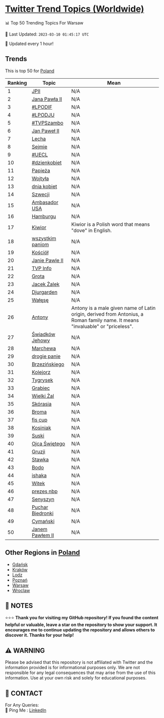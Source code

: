 [Twitter Trend Topics (Worldwide)](https://github.com/ErcinDedeoglu/Twitter-Trend-Topics)
==========


📊 Top 50 Trending Topics For Warsaw

📆 Last Updated: `2023-03-10 01:45:17 UTC`

🔧 Updated every 1 hour!


## Trends

This is top 50 for [Poland](</Poland>)

| Ranking | Topic | Mean |
| ------- | ------------ | ------------ |
| 1 | [JPII](http://twitter.com/search?q=JPII) | N/A |
| 2 | [Jana Pawła II](http://twitter.com/search?q=Jana+Paw%c5%82a+II) | N/A |
| 3 | [#LPODIF](http://twitter.com/search?q=%23LPODIF) | N/A |
| 4 | [#LPODJU](http://twitter.com/search?q=%23LPODJU) | N/A |
| 5 | [#TVPSzambo](http://twitter.com/search?q=%23TVPSzambo) | N/A |
| 6 | [Jan Paweł II](http://twitter.com/search?q=Jan+Pawe%c5%82+II) | N/A |
| 7 | [Lecha](http://twitter.com/search?q=Lecha) | N/A |
| 8 | [Sejmie](http://twitter.com/search?q=Sejmie) | N/A |
| 9 | [#UECL](http://twitter.com/search?q=%23UECL) | N/A |
| 10 | [#dzienkobiet](http://twitter.com/search?q=%23dzienkobiet) | N/A |
| 11 | [Papieża](http://twitter.com/search?q=Papie%c5%bca) | N/A |
| 12 | [Wojtyła](http://twitter.com/search?q=Wojty%c5%82a) | N/A |
| 13 | [dnia kobiet](http://twitter.com/search?q=dnia+kobiet) | N/A |
| 14 | [Szwecji](http://twitter.com/search?q=Szwecji) | N/A |
| 15 | [Ambasador USA](http://twitter.com/search?q=Ambasador+USA) | N/A |
| 16 | [Hamburgu](http://twitter.com/search?q=Hamburgu) | N/A |
| 17 | [Kiwior](http://twitter.com/search?q=Kiwior) | Kiwior is a Polish word that means "dove" in English. |
| 18 | [wszystkim paniom](http://twitter.com/search?q=wszystkim+paniom) | N/A |
| 19 | [Kościół](http://twitter.com/search?q=Ko%c5%9bci%c3%b3%c5%82) | N/A |
| 20 | [Janie Pawle II](http://twitter.com/search?q=Janie+Pawle+II) | N/A |
| 21 | [TVP Info](http://twitter.com/search?q=TVP+Info) | N/A |
| 22 | [Grota](http://twitter.com/search?q=Grota) | N/A |
| 23 | [Jacek Żalek](http://twitter.com/search?q=Jacek+%c5%bbalek) | N/A |
| 24 | [Djurgarden](http://twitter.com/search?q=Djurgarden) | N/A |
| 25 | [Wałęsę](http://twitter.com/search?q=Wa%c5%82%c4%99s%c4%99) | N/A |
| 26 | [Antony](http://twitter.com/search?q=Antony) | Antony is a male given name of Latin origin, derived from Antonius, a Roman family name. It means "invaluable" or "priceless". |
| 27 | [Świadków Jehowy](http://twitter.com/search?q=%c5%9awiadk%c3%b3w+Jehowy) | N/A |
| 28 | [Marchewa](http://twitter.com/search?q=Marchewa) | N/A |
| 29 | [drogie panie](http://twitter.com/search?q=drogie+panie) | N/A |
| 30 | [Brzezińskiego](http://twitter.com/search?q=Brzezi%c5%84skiego) | N/A |
| 31 | [Kolejorz](http://twitter.com/search?q=Kolejorz) | N/A |
| 32 | [Tygrysek](http://twitter.com/search?q=Tygrysek) | N/A |
| 33 | [Grabiec](http://twitter.com/search?q=Grabiec) | N/A |
| 34 | [Wielki Żal](http://twitter.com/search?q=Wielki+%c5%bbal) | N/A |
| 35 | [Skórasia](http://twitter.com/search?q=Sk%c3%b3rasia) | N/A |
| 36 | [Broma](http://twitter.com/search?q=Broma) | N/A |
| 37 | [fis cup](http://twitter.com/search?q=fis+cup) | N/A |
| 38 | [Kosiniak](http://twitter.com/search?q=Kosiniak) | N/A |
| 39 | [Suski](http://twitter.com/search?q=Suski) | N/A |
| 40 | [Ojca Świętego](http://twitter.com/search?q=Ojca+%c5%9awi%c4%99tego) | N/A |
| 41 | [Gruzji](http://twitter.com/search?q=Gruzji) | N/A |
| 42 | [Stawka](http://twitter.com/search?q=Stawka) | N/A |
| 43 | [Bodo](http://twitter.com/search?q=Bodo) | N/A |
| 44 | [ishaka](http://twitter.com/search?q=ishaka) | N/A |
| 45 | [Witek](http://twitter.com/search?q=Witek) | N/A |
| 46 | [prezes nbp](http://twitter.com/search?q=prezes+nbp) | N/A |
| 47 | [Senyszyn](http://twitter.com/search?q=Senyszyn) | N/A |
| 48 | [Puchar Biedronki](http://twitter.com/search?q=Puchar+Biedronki) | N/A |
| 49 | [Cymański](http://twitter.com/search?q=Cyma%c5%84ski) | N/A |
| 50 | [Janem Pawłem II](http://twitter.com/search?q=Janem+Paw%c5%82em+II) | N/A |



## Other Regions in [Poland](</Poland>)

* [Gdańsk](</Poland/Gdańsk.md>)
* [Kraków](</Poland/Kraków.md>)
* [Lodz](</Poland/Lodz.md>)
* [Poznań](</Poland/Poznań.md>)
* [Warsaw](</Poland/Warsaw.md>)
* [Wroclaw](</Poland/Wroclaw.md>)



## 📝 NOTES

⭐⭐⭐ **Thank you for visiting my GitHub repository! If you found the content helpful or valuable, leave a star on the repository to show your support. It encourages me to continue updating the repository and allows others to discover it. Thanks for your help!**


## ⚠️ WARNING

Please be advised that this repository is not affiliated with Twitter and the information provided is for informational purposes only. We are not responsible for any legal consequences that may arise from the use of this information. Use at your own risk and solely for educational purposes.


## 📨 CONTACT

 For Any Queries:  
            🏓 Ping Me : [LinkedIn](https://www.linkedin.com/in/ercindedeoglu/)
